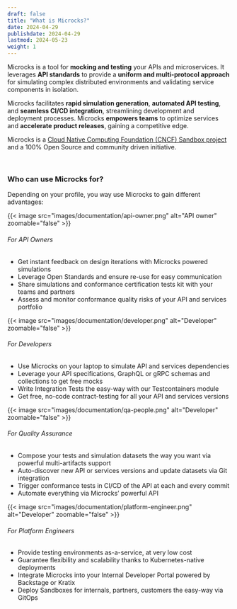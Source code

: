 ```yaml
---
draft: false
title: "What is Microcks?"
date: 2024-04-29
publishdate: 2024-04-29
lastmod: 2024-05-23
weight: 1
---
```


Microcks is a tool for **mocking and testing** your APIs and microservices. It leverages **API standards** to provide a **uniform and multi-protocol approach** for simulating complex distributed environments and validating service components in isolation.

Microcks facilitates **rapid simulation generation**, **automated API testing**, and **seamless CI/CD integration**, streamlining development and deployment processes. Microcks **empowers teams** to optimize services and **accelerate product releases**, gaining a competitive edge.

Microcks is a [Cloud Native Computing Foundation (CNCF) Sandbox project](https://landscape.cncf.io/?selected=microcks) and a 100% Open Source and community driven initiative.

<br/>

### Who can use Microcks for?

Depending on your profile, you way use Microcks to gain different advantages:

<section class="mt-5">
  <div class="container">
    <div class="row justify-content-center mb-5">
      <div class="col-lg-4 col-md-10 mb-4 mb-lg-0 text-center">
        {{< image src="images/documentation/api-owner.png" alt="API owner" zoomable="false" >}}
        <h6 >For API Owners</h6>
      </div>
      <div class="col-lg-8">
        <ul>
          <li>Get instant feedback on design iterations with Microcks powered simulations</li>
          <li>Leverage Open Standards and ensure re-use for easy communication</li>
          <li>Share simulations and conformance certification tests kit with your teams and partners</li>
          <li>Assess and monitor conformance quality risks of your API and services portfolio</li>
        </ul>
      </div>
    </div>
    <div class="row justify-content-center mb-5">
      <div class="col-lg-4 col-md-10 mb-4 mb-lg-0 text-center">
        {{< image src="images/documentation/developer.png" alt="Developer" zoomable="false" >}}
        <h6 >For Developers</h6>
      </div>
      <div class="col-lg-8">
        <ul>
          <li>Use Microcks on your laptop to simulate API and services dependencies</li>
          <li>Leverage your API specifications, GraphQL or gRPC schemas and collections to get free mocks</li>
          <li>Write Integration Tests the easy-way with our Testcontainers module</li>
          <li>Get free, no-code contract-testing for all your API and services versions</li>
        </ul>
      </div>
    </div>
    <div class="row justify-content-center mb-5">
      <div class="col-lg-4 col-md-10 mb-4 mb-lg-0 text-center">
        {{< image src="images/documentation/qa-people.png" alt="Developer" zoomable="false" >}}
        <h6 >For Quality Assurance</h6>
      </div>
      <div class="col-lg-8">
        <ul>
          <li>Compose your tests and simulation datasets the way you want via powerful multi-artifacts support</li>
          <li>Auto-discover new API or services versions and update datasets via Git integration</li>
          <li>Trigger conformance tests in CI/CD of the API at each and every commit</li>
          <li>Automate everything via Microcks’ powerful API</li>
        </ul>
      </div>
    </div>
    <div class="row justify-content-center mb-5">
      <div class="col-lg-4 col-md-10 mb-4 mb-lg-0 text-center">
        {{< image src="images/documentation/platform-engineer.png" alt="Developer" zoomable="false" >}}
        <h6 >For Platform Engineers</h6>
      </div>
      <div class="col-lg-8">
        <ul>
          <li>Provide testing environments as-a-service, at very low cost</li>
          <li>Guarantee flexibility and scalability thanks to Kubernetes-native deployments</li>
          <li>Integrate Microcks into your Internal Developer Portal powered by Backstage or Kratix</li>
          <li>Deploy Sandboxes for internals, partners, customers the easy-way via GitOps</li>
        </ul>
      </div>
    </div>
  </div>
</section>
